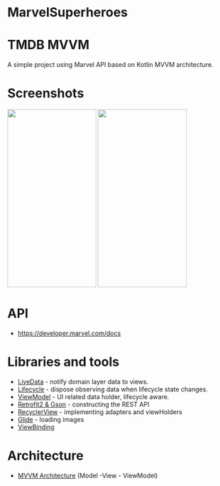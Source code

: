 # MarvelSuperheroes


# TMDB MVVM

A simple project using Marvel API based on Kotlin MVVM architecture.

# Screenshots #
<img src="https://github.com/yeray-yas/MarvelSuperheroes/blob/main/app/src/main/res/drawable/sc_1.png" width="200" height="400" padding="5"/> <img src="https://github.com/yeray-yas/MarvelSuperheroes/blob/main/app/src/main/res/drawable/sc_2.png" width="200" height="400" padding="5"/> 


# API

* https://developer.marvel.com/docs​


# Libraries and tools

* [LiveData](https://developer.android.com/topic/libraries/architecture/livedata) - notify domain layer data to views.
* [Lifecycle](https://developer.android.com/topic/libraries/architecture/lifecycle) - dispose observing data when lifecycle state changes.
* [ViewModel](https://developer.android.com/topic/libraries/architecture/viewmodel) - UI related data holder, lifecycle aware.
* [Retrofit2 & Gson](https://github.com/square/retrofit) - constructing the REST API
* [RecyclerView](https://developer.android.com/guide/topics/ui/layout/recyclerview) - implementing adapters and viewHolders
* [Glide](https://github.com/bumptech/glide) - loading images
* [ViewBinding](https://developer.android.com/topic/libraries/view-binding?hl=es-419)



# Architecture

* [MVVM Architecture](https://developer.android.com/jetpack/guide) (Model -View - ViewModel)
